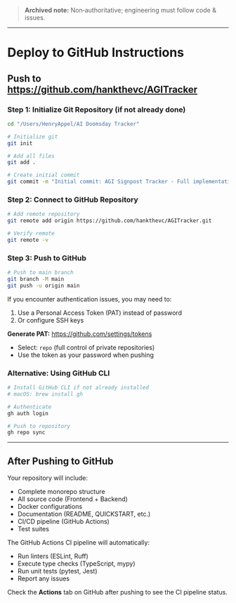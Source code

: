 > **Archived note:** Non‑authoritative; engineering must follow code & issues.

---

# Deploy to GitHub Instructions

## Push to https://github.com/hankthevc/AGITracker

### Step 1: Initialize Git Repository (if not already done)

```bash
cd "/Users/HenryAppel/AI Doomsday Tracker"

# Initialize git
git init

# Add all files
git add .

# Create initial commit
git commit -m "Initial commit: AGI Signpost Tracker - Full implementation"
```

### Step 2: Connect to GitHub Repository

```bash
# Add remote repository
git remote add origin https://github.com/hankthevc/AGITracker.git

# Verify remote
git remote -v
```

### Step 3: Push to GitHub

```bash
# Push to main branch
git branch -M main
git push -u origin main
```

If you encounter authentication issues, you may need to:
1. Use a Personal Access Token (PAT) instead of password
2. Or configure SSH keys

**Generate PAT:** https://github.com/settings/tokens
- Select: `repo` (full control of private repositories)
- Use the token as your password when pushing

### Alternative: Using GitHub CLI

```bash
# Install GitHub CLI if not already installed
# macOS: brew install gh

# Authenticate
gh auth login

# Push to repository
gh repo sync
```

---

## After Pushing to GitHub

Your repository will include:
- Complete monorepo structure
- All source code (Frontend + Backend)
- Docker configurations
- Documentation (README, QUICKSTART, etc.)
- CI/CD pipeline (GitHub Actions)
- Test suites

The GitHub Actions CI pipeline will automatically:
- Run linters (ESLint, Ruff)
- Execute type checks (TypeScript, mypy)
- Run unit tests (pytest, Jest)
- Report any issues

Check the **Actions** tab on GitHub after pushing to see the CI pipeline status.

